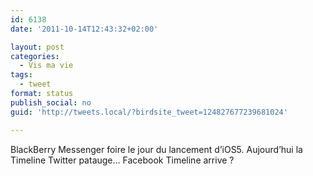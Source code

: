 ```yaml
---
id: 6138
date: '2011-10-14T12:43:32+02:00'

layout: post
categories:
  - Vis ma vie
tags:
  - tweet
format: status
publish_social: no
guid: 'http://tweets.local/?birdsite_tweet=124827677239681024'

---
```


BlackBerry Messenger foire le jour du lancement d’iOS5. Aujourd’hui la Timeline Twitter patauge… Facebook Timeline arrive ?